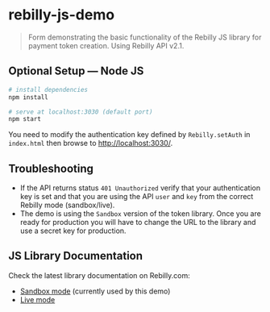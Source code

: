 # rebilly-js-demo

> Form demonstrating the basic functionality of the Rebilly JS library for payment token creation. Using Rebilly API v2.1.

## Optional Setup — Node JS

``` bash
# install dependencies
npm install

# serve at localhost:3030 (default port)
npm start
```

You need to modify the authentication key defined by `Rebilly.setAuth` in `index.html` then browse to [http://localhost:3030/](http://localhost:3030/).

## Troubleshooting

- If the API returns status `401 Unauthorized` verify that your authentication key is set and that you are using the API `user` and `key` from the correct Rebilly mode (sandbox/live).
- The demo is using the `Sandbox` version of the token library. Once you are ready for production you will have to change the URL to the library and use a secret key for production.

## JS Library Documentation
Check the latest library documentation on Rebilly.com:
- [Sandbox mode](https://www.rebilly.com/sandbox/api/jsdoc/) (currently used by this demo)
- [Live mode](https://www.rebilly.com/api/jsdoc/)
